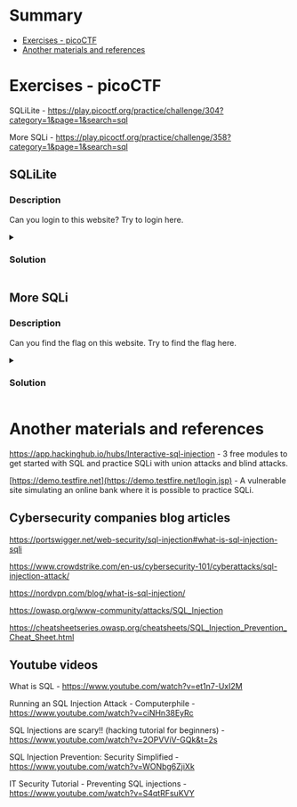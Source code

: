 # Summary
 * [Exercises - picoCTF](#exercises---picoctf)
 * [Another materials and references](#another-materials-and-references)

# Exercises - picoCTF

SQLiLite - https://play.picoctf.org/practice/challenge/304?category=1&page=1&search=sql

More SQLi - https://play.picoctf.org/practice/challenge/358?category=1&page=1&search=sql

## SQLiLite

### Description

Can you login to this website? Try to login here.

<details> 
  <summary><h3>Solution</h3></summary>
  When trying to login with any credentials, the site will show the SQL query used to validate the information. It looks like this:
  
  ```sql
  SELECT * FROM users WHERE name='nametest' AND password='passwordtest'
  ```
  
  Knowing the query, we only need to inject a condition that is valid every time and ignore the rest of the code. For this, we type the username: ' OR 1=1 --
  
  ```sql
  SELECT * FROM users WHERE name='' OR 1=1 --' AND password='passwordtest'
  ```
  
  Once logged in, we inspect the source code of the page to find the flag:
  
  ![image.png](https://prod-files-secure.s3.us-west-2.amazonaws.com/71fe26d3-4b32-4e36-8b29-642e600a346d/2ae02d6c-fdda-4c0a-8c95-da35e71fccde/image.png)

</details>

## More SQLi

### Description

Can you find the flag on this website. Try to find the flag here.

<details> 
  <summary><h3>Solution</h3></summary>

  When trying to login with any credentials, the site will show the SQL query used to validate the information. It looks like this:
  
  ```sql
  SQL query: SELECT id FROM users WHERE password = 'passwordtest' AND
   username = 'nametest'
  ```
  
  Knowing the query, we only need to inject a condition that is valid every time and ignore the rest of the code. For this, we type the password: ' OR 1=1 --
  
  ```sql
  SQL query: SELECT id FROM users WHERE password = '' OR 1=1 
  -- 'AND username = 'nametest'
  ```
  
  Once logged in, we have access to a list of offices, displaying their cities, addresses and phone numbers. There is a search bar that can be used to look for a specific office according to its city.
  
  Through that bar, we can perform another SQL injection using UNION to add another command to the query that searches for the offices by city. 
  
  The exercise’s only hint reveals that the database is SQLite, but we could discover by trying the different payloads presented in the section Database version discovery in this cheat-sheet: https://www.invicti.com/blog/web-security/sql-injection-cheat-sheet/.
  
  Knowing that we’re dealing with SQLite, we want to know what are the other tables in the database to find the flag. In order to do this, there is another clean-sheet that can help us: [https://github.com/swisskyrepo/PayloadsAllTheThings/blob/master/SQL Injection/SQLite Injection.md](https://github.com/swisskyrepo/PayloadsAllTheThings/blob/master/SQL%20Injection/SQLite%20Injection.md).
  
  We’re looking for the sqlite_master table, which is a table automatically created by the system to store information about the other tables.
  
  So, we type: ' UNION SELECT 1,1,sql FROM sqlite_master -- in the search field. Note that the two 1s after the select are used to match the number of columns returned from the query.
  
  ![image.png](https://prod-files-secure.s3.us-west-2.amazonaws.com/71fe26d3-4b32-4e36-8b29-642e600a346d/fd0f48e5-7396-4d34-8339-7bb34ba5b45c/image.png)
  
  Looking at the result, we know that the “more_table” has a column called “flag”. To take a look, we simply need to search: ' UNION SELECT 1,flag,id FROM more_table --.
  
  ![image.png](https://prod-files-secure.s3.us-west-2.amazonaws.com/71fe26d3-4b32-4e36-8b29-642e600a346d/bd1202c9-2877-43f1-b9df-6e42eb422d9a/image.png)

  </details>

# Another materials and references

https://app.hackinghub.io/hubs/Interactive-sql-injection - 3 free modules to get started with SQL and practice SQLi with union attacks and blind attacks.

[https://demo.testfire.net](https://demo.testfire.net/login.jsp) - A vulnerable site simulating an online bank where it is possible to practice SQLi.

## Cybersecurity companies blog articles

https://portswigger.net/web-security/sql-injection#what-is-sql-injection-sqli 

https://www.crowdstrike.com/en-us/cybersecurity-101/cyberattacks/sql-injection-attack/

https://nordvpn.com/blog/what-is-sql-injection/

https://owasp.org/www-community/attacks/SQL_Injection

https://cheatsheetseries.owasp.org/cheatsheets/SQL_Injection_Prevention_Cheat_Sheet.html

## Youtube videos

What is SQL - https://www.youtube.com/watch?v=et1n7-UxI2M

Running an SQL Injection Attack - Computerphile - https://www.youtube.com/watch?v=ciNHn38EyRc

SQL Injections are scary!! (hacking tutorial for beginners) - https://www.youtube.com/watch?v=2OPVViV-GQk&t=2s

SQL Injection Prevention: Security Simplified - https://www.youtube.com/watch?v=WONbg6ZjiXk

IT Security Tutorial - Preventing SQL injections - https://www.youtube.com/watch?v=S4qtRFsuKVY
